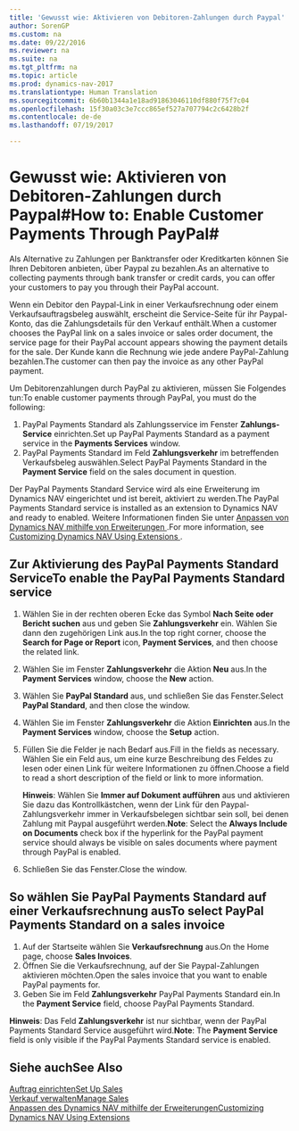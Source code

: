```yaml
---
title: 'Gewusst wie: Aktivieren von Debitoren-Zahlungen durch Paypal'
author: SorenGP
ms.custom: na
ms.date: 09/22/2016
ms.reviewer: na
ms.suite: na
ms.tgt_pltfrm: na
ms.topic: article
ms.prod: dynamics-nav-2017
ms.translationtype: Human Translation
ms.sourcegitcommit: 6b60b1344a1e18ad91863046110df880f75f7c04
ms.openlocfilehash: 15f30a03c3e7ccc865ef527a707794c2c6428b2f
ms.contentlocale: de-de
ms.lasthandoff: 07/19/2017

---
```


# <a name="how-to-enable-customer-payments-through-paypal"></a><span data-ttu-id="54b84-102">Gewusst wie: Aktivieren von Debitoren-Zahlungen durch Paypal#</span><span class="sxs-lookup"><span data-stu-id="54b84-102">How to: Enable Customer Payments Through PayPal#</span></span>
<span data-ttu-id="54b84-103">Als Alternative zu Zahlungen per Banktransfer oder Kreditkarten können Sie Ihren Debitoren anbieten, über Paypal zu bezahlen.</span><span class="sxs-lookup"><span data-stu-id="54b84-103">As an alternative to collecting payments through bank transfer or credit cards, you can offer your customers to pay you through their PayPal account.</span></span>

<span data-ttu-id="54b84-104">Wenn ein Debitor den Paypal-Link in einer Verkaufsrechnung oder einem Verkaufsauftragsbeleg auswählt, erscheint die Service-Seite für ihr Paypal-Konto, das die Zahlungsdetails für den Verkauf enthält.</span><span class="sxs-lookup"><span data-stu-id="54b84-104">When a customer chooses the PayPal link on a sales invoice or sales order document, the service page for their PayPal account appears showing the payment details for the sale.</span></span> <span data-ttu-id="54b84-105">Der Kunde kann die Rechnung wie jede andere PayPal-Zahlung bezahlen.</span><span class="sxs-lookup"><span data-stu-id="54b84-105">The customer can then pay the invoice as any other PayPal payment.</span></span>

<span data-ttu-id="54b84-106">Um Debitorenzahlungen durch PayPal zu aktivieren, müssen Sie Folgendes tun:</span><span class="sxs-lookup"><span data-stu-id="54b84-106">To enable customer payments through PayPal, you must do the following:</span></span>

1. <span data-ttu-id="54b84-107">PayPal Payments Standard als Zahlungsservice im Fenster **Zahlungs-Service** einrichten.</span><span class="sxs-lookup"><span data-stu-id="54b84-107">Set up PayPal Payments Standard as a payment service in the **Payments Services** window.</span></span>
2. <span data-ttu-id="54b84-108">PayPal Payments Standard im Feld **Zahlungsverkehr** im betreffenden Verkaufsbeleg auswählen.</span><span class="sxs-lookup"><span data-stu-id="54b84-108">Select PayPal Payments Standard in the **Payment Service** field on the sales document in question.</span></span>

<span data-ttu-id="54b84-109">Der PayPal Payments Standard Service wird als eine Erweiterung im Dynamics NAV eingerichtet und ist bereit, aktiviert zu werden.</span><span class="sxs-lookup"><span data-stu-id="54b84-109">The PayPal Payments Standard service is installed as an extension to Dynamics NAV and ready to enabled.</span></span> <span data-ttu-id="54b84-110">Weitere Informationen finden Sie unter [Anpassen von Dynamics NAV mithilfe von Erweiterungen ](ui-extensions.md).</span><span class="sxs-lookup"><span data-stu-id="54b84-110">For more information, see [Customizing Dynamics NAV Using Extensions ](ui-extensions.md).</span></span>

## <a name="to-enable-the-paypal-payments-standard-service"></a><span data-ttu-id="54b84-111">Zur Aktivierung des PayPal Payments Standard Service</span><span class="sxs-lookup"><span data-stu-id="54b84-111">To enable the PayPal Payments Standard service</span></span>
1. <span data-ttu-id="54b84-112">Wählen Sie in der rechten oberen Ecke das Symbol **Nach Seite oder Bericht suchen** aus und geben Sie **Zahlungsverkehr** ein. Wählen Sie dann den zugehörigen Link aus.</span><span class="sxs-lookup"><span data-stu-id="54b84-112">In the top right corner, choose the **Search for Page or Report** icon, **Payment Services**, and then choose the related link.</span></span>  
2. <span data-ttu-id="54b84-113">Wählen Sie im Fenster **Zahlungsverkehr** die Aktion **Neu** aus.</span><span class="sxs-lookup"><span data-stu-id="54b84-113">In the **Payment Services** window, choose the **New** action.</span></span>
3. <span data-ttu-id="54b84-114">Wählen Sie **PayPal Standard** aus, und schließen Sie das Fenster.</span><span class="sxs-lookup"><span data-stu-id="54b84-114">Select **PayPal Standard**, and then close the window.</span></span>
4. <span data-ttu-id="54b84-115">Wählen Sie im Fenster **Zahlungsverkehr** die Aktion **Einrichten** aus.</span><span class="sxs-lookup"><span data-stu-id="54b84-115">In the **Payment Services** window, choose the **Setup** action.</span></span>
5. <span data-ttu-id="54b84-116">Füllen Sie die Felder je nach Bedarf aus.</span><span class="sxs-lookup"><span data-stu-id="54b84-116">Fill in the fields as necessary.</span></span> <span data-ttu-id="54b84-117">Wählen Sie ein Feld aus, um eine kurze Beschreibung des Feldes zu lesen oder einen Link für weitere Informationen zu öffnen.</span><span class="sxs-lookup"><span data-stu-id="54b84-117">Choose a field to read a short description of the field or link to more information.</span></span>

    <span data-ttu-id="54b84-118">**Hinweis**: Wählen Sie **Immer auf Dokument aufführen** aus und aktivieren Sie dazu das Kontrollkästchen, wenn der Link für den Paypal-Zahlungsverkehr immer in Verkaufsbelegen sichtbar sein soll, bei denen Zahlung mit Paypal ausgeführt werden.</span><span class="sxs-lookup"><span data-stu-id="54b84-118">**Note**: Select the **Always Include on Documents** check box if the hyperlink for the PayPal payment service should always be visible on sales documents where payment through PayPal is enabled.</span></span>

6. <span data-ttu-id="54b84-119">Schließen Sie das Fenster.</span><span class="sxs-lookup"><span data-stu-id="54b84-119">Close the window.</span></span>

## <a name="to-select-paypal-payments-standard-on-a-sales-invoice"></a><span data-ttu-id="54b84-120">So wählen Sie PayPal Payments Standard auf einer Verkaufsrechnung aus</span><span class="sxs-lookup"><span data-stu-id="54b84-120">To select PayPal Payments Standard on a sales invoice</span></span>
1. <span data-ttu-id="54b84-121">Auf der Startseite wählen Sie **Verkaufsrechnung** aus.</span><span class="sxs-lookup"><span data-stu-id="54b84-121">On the Home page, choose **Sales Invoices**.</span></span>
2. <span data-ttu-id="54b84-122">Öffnen Sie die Verkaufsrechnung, auf der Sie Paypal-Zahlungen aktivieren möchten.</span><span class="sxs-lookup"><span data-stu-id="54b84-122">Open the sales invoice that you want to enable PayPal payments for.</span></span>
3. <span data-ttu-id="54b84-123">Geben Sie im Feld **Zahlungsverkehr** PayPal Payments Standard ein.</span><span class="sxs-lookup"><span data-stu-id="54b84-123">In the **Payment Service** field, choose PayPal Payments Standard.</span></span>

<span data-ttu-id="54b84-124">**Hinweis**: Das Feld **Zahlungsverkehr** ist nur sichtbar, wenn der PayPal Payments Standard Service ausgeführt wird.</span><span class="sxs-lookup"><span data-stu-id="54b84-124">**Note**: The **Payment Service** field is only visible if the PayPal Payments Standard service is enabled.</span></span>   

## <a name="see-also"></a><span data-ttu-id="54b84-125">Siehe auch</span><span class="sxs-lookup"><span data-stu-id="54b84-125">See Also</span></span>  
[<span data-ttu-id="54b84-126">Auftrag einrichten</span><span class="sxs-lookup"><span data-stu-id="54b84-126">Set Up Sales</span></span>](sales-setup-sales.md)  
[<span data-ttu-id="54b84-127">Verkauf verwalten</span><span class="sxs-lookup"><span data-stu-id="54b84-127">Manage Sales</span></span>](sales-manage-sales.md)  
[<span data-ttu-id="54b84-128">Anpassen des Dynamics NAV mithilfe der Erweiterungen</span><span class="sxs-lookup"><span data-stu-id="54b84-128">Customizing Dynamics NAV Using Extensions</span></span>](ui-extensions.md)


